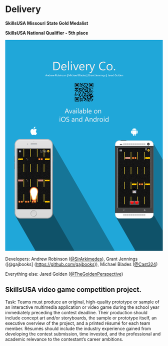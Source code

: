 Delivery
========

**SkillsUSA Missouri State Gold Medalist**

**SkillsUSA National Qualifier - 5th place**

![Delivery Co. Poster](/Assests/DelvieryCoPoster.png)

Developers: Andrew Robinson ([@SirArkimedes](https://github.com/SirArkimedes)), Grant Jennings ([@gajbooks] (https://github.com/gajbooks)), Michael Blades ([@Cast324](https://github.com/Cast324))

Everything else: Jared Golden ([@TheGoldenPerspective](https://github.com/TheGoldenPerspective))

SkillsUSA video game competition project.
-----------
Task: Teams must produce an original, high-quality prototype or sample of an interactive multimedia application or video game during the school year immediately preceding the contest deadline. Their production should include concept art and/or storyboards, the sample or prototype itself, an executive overview of the project, and a printed résumé for each team member. Résumés should include the industry experience gained from developing the contest submission, time invested, and the professional and academic relevance to the contestant’s career ambitions.

